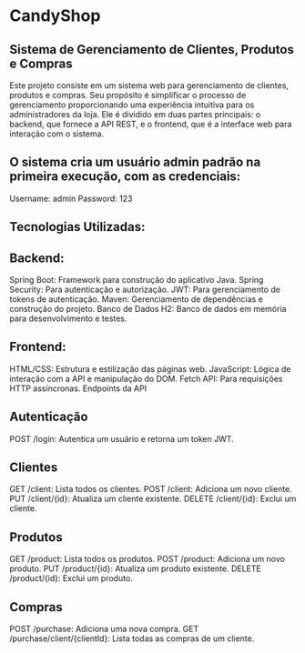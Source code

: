 # CandyShop

## Sistema de Gerenciamento de Clientes, Produtos e Compras
Este projeto consiste em um sistema web para gerenciamento de clientes, produtos e compras. Seu propósito é simplificar o processo de gerenciamento proporcionando uma experiência intuitiva para os administradores da loja.
Ele é dividido em duas partes principais: o backend, que fornece a API REST, e o frontend, que é a interface web para interação com o sistema.

## O sistema cria um usuário admin padrão na primeira execução, com as credenciais:

Username: admin
Password: 123

## Tecnologias Utilizadas:

## Backend:
Spring Boot: Framework para construção do aplicativo Java.
Spring Security: Para autenticação e autorização.
JWT: Para gerenciamento de tokens de autenticação.
Maven: Gerenciamento de dependências e construção do projeto.
Banco de Dados H2: Banco de dados em memória para desenvolvimento e testes.

## Frontend:
HTML/CSS: Estrutura e estilização das páginas web.
JavaScript: Lógica de interação com a API e manipulação do DOM.
Fetch API: Para requisições HTTP assíncronas.
Endpoints da API

## Autenticação
POST /login: Autentica um usuário e retorna um token JWT.

## Clientes
GET /client: Lista todos os clientes.
POST /client: Adiciona um novo cliente.
PUT /client/{id}: Atualiza um cliente existente.
DELETE /client/{id}: Exclui um cliente.

## Produtos
GET /product: Lista todos os produtos.
POST /product: Adiciona um novo produto.
PUT /product/{id}: Atualiza um produto existente.
DELETE /product/{id}: Exclui um produto.

## Compras
POST /purchase: Adiciona uma nova compra.
GET /purchase/client/{clientId}: Lista todas as compras de um cliente.
